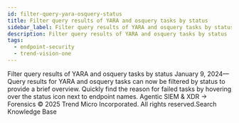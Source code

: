```yaml
---
id: filter-query-yara-osquery-status
title: Filter query results of YARA and osquery tasks by status
sidebar_label: Filter query results of YARA and osquery tasks by status
description: Filter query results of YARA and osquery tasks by status
tags:
  - endpoint-security
  - trend-vision-one
---
```


 Filter query results of YARA and osquery tasks by status January 9, 2024—Query results for YARA and osquery tasks can now be filtered by status to provide a brief overview. Quickly find the reason for failed tasks by hovering over the status icon next to endpoint names. Agentic SIEM & XDR → Forensics © 2025 Trend Micro Incorporated. All rights reserved.Search Knowledge Base
